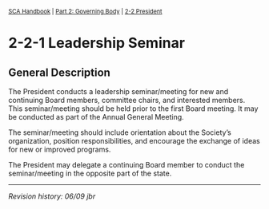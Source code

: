 <sup>[SCA Handbook](/sca-handbook/index.html) | [Part 2: Governing Body](../02_governing_body/index.html) | [2-2 President](../02_governing_body/02-02_president.html)</sup> 

# 2-2-1 Leadership Seminar

## General Description

The President conducts a leadership seminar/meeting for new and continuing Board members, committee chairs, and interested members. This seminar/meeting should be held prior to the first Board meeting. It may be conducted as part of the Annual General Meeting.

The seminar/meeting should include orientation about the Society’s organization, position responsibilities, and encourage the exchange of ideas for new or improved programs.

The President may delegate a continuing Board member to conduct the seminar/meeting in the opposite part of the state.

***

_Revision history: 06/09 jbr_
